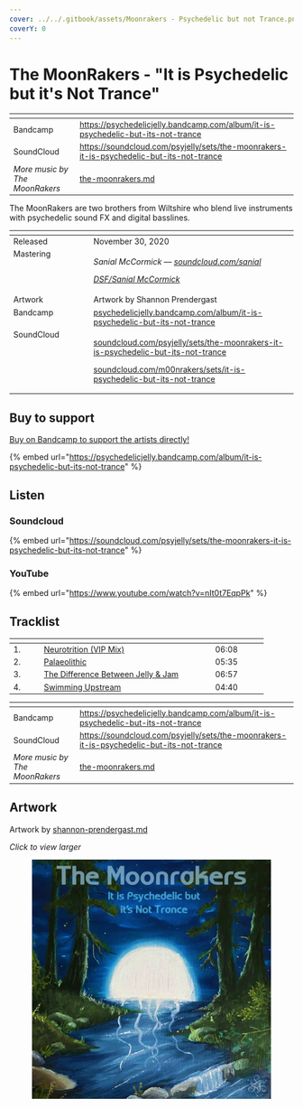 ```yaml
---
cover: ../../.gitbook/assets/Moonrakers - Psychedelic but not Trance.png
coverY: 0
---
```


# The MoonRakers - "It is Psychedelic but it's Not Trance"

<table data-view="cards"><thead><tr><th></th><th data-hidden data-card-target data-type="content-ref"></th></tr></thead><tbody><tr><td>Bandcamp</td><td><a href="https://psychedelicjelly.bandcamp.com/album/it-is-psychedelic-but-its-not-trance">https://psychedelicjelly.bandcamp.com/album/it-is-psychedelic-but-its-not-trance</a></td></tr><tr><td>SoundCloud</td><td><a href="https://soundcloud.com/psyjelly/sets/the-moonrakers-it-is-psychedelic-but-its-not-trance">https://soundcloud.com/psyjelly/sets/the-moonrakers-it-is-psychedelic-but-its-not-trance</a></td></tr><tr><td><em>More music by The MoonRakers</em></td><td><a href="../../artists/music/the-moonrakers.md">the-moonrakers.md</a></td></tr></tbody></table>

The MoonRakers are two brothers from Wiltshire who blend live instruments with psychedelic sound FX and digital basslines.

<table data-header-hidden><thead><tr><th width="128" valign="top"></th><th></th></tr></thead><tbody><tr><td valign="top">Released</td><td>November 30, 2020</td></tr><tr><td valign="top">Mastering</td><td><p><em>Sanial McCormick —</em> <a href="https://soundcloud.com/sanial"><em>soundcloud.com/sanial</em></a> </p><p><a href="../../artists/mastering/sanial-mccormick.md"><em>DSF/Sanial McCormick</em></a> </p></td></tr><tr><td valign="top">Artwork</td><td>Artwork by Shannon Prendergast</td></tr><tr><td valign="top">Bandcamp</td><td><a href="https://psychedelicjelly.bandcamp.com/album/it-is-psychedelic-but-its-not-trance">psychedelicjelly.bandcamp.com/album/it-is-psychedelic-but-its-not-trance</a></td></tr><tr><td valign="top">SoundCloud</td><td><p><a href="https://soundcloud.com/psyjelly/sets/the-moonrakers-it-is-psychedelic-but-its-not-trance">soundcloud.com/psyjelly/sets/the-moonrakers-it-is-psychedelic-but-its-not-trance</a> </p><p><a href="https://soundcloud.com/m00nrakers/sets/it-is-psychedelic-but-its-not-trance">soundcloud.com/m00nrakers/sets/it-is-psychedelic-but-its-not-trance</a> </p></td></tr></tbody></table>

## Buy to support

[Buy on Bandcamp to support the artists directly!](https://psychedelicjelly.bandcamp.com/album/it-is-psychedelic-but-its-not-trance)&#x20;

{% embed url="https://psychedelicjelly.bandcamp.com/album/it-is-psychedelic-but-its-not-trance" %}

## Listen

### Soundcloud

{% embed url="https://soundcloud.com/psyjelly/sets/the-moonrakers-it-is-psychedelic-but-its-not-trance" %}

### YouTube

{% embed url="https://www.youtube.com/watch?v=nIt0t7EqpPk" %}

## Tracklist

<table data-header-hidden><thead><tr><th width="40"></th><th width="290"></th><th width="79"></th></tr></thead><tbody><tr><td>1.</td><td><a href="https://psychedelicjelly.bandcamp.com/track/neurotrition-vip-mix">Neurotrition (VIP Mix)</a> </td><td>06:08</td></tr><tr><td>2.</td><td><a href="https://psychedelicjelly.bandcamp.com/track/palaeolithic">Palaeolithic</a> </td><td>05:35</td></tr><tr><td>3.</td><td><a href="https://psychedelicjelly.bandcamp.com/track/the-difference-between-jelly-jam">The Difference Between Jelly &#x26; Jam</a> </td><td>06:57</td></tr><tr><td>4.</td><td><a href="https://psychedelicjelly.bandcamp.com/track/swimming-upstream">Swimming Upstream</a> </td><td>04:40</td></tr></tbody></table>

<table data-view="cards"><thead><tr><th></th><th data-hidden data-card-target data-type="content-ref"></th></tr></thead><tbody><tr><td>Bandcamp</td><td><a href="https://psychedelicjelly.bandcamp.com/album/it-is-psychedelic-but-its-not-trance">https://psychedelicjelly.bandcamp.com/album/it-is-psychedelic-but-its-not-trance</a></td></tr><tr><td>SoundCloud</td><td><a href="https://soundcloud.com/psyjelly/sets/the-moonrakers-it-is-psychedelic-but-its-not-trance">https://soundcloud.com/psyjelly/sets/the-moonrakers-it-is-psychedelic-but-its-not-trance</a></td></tr><tr><td><em>More music by The MoonRakers</em></td><td><a href="../../artists/music/the-moonrakers.md">the-moonrakers.md</a></td></tr></tbody></table>

## Artwork

Artwork by [shannon-prendergast.md](../../artists/graphic/shannon-prendergast.md "mention")&#x20;

_Click to view larger_

<figure><img src="../../.gitbook/assets/Moonrakers - Psychedelic but not Trance.png" alt=""><figcaption></figcaption></figure>
